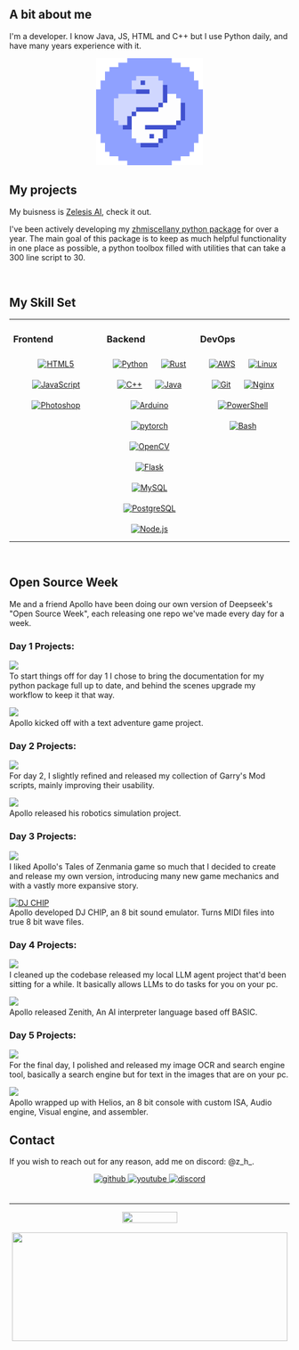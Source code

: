 ## A bit about me

I'm a developer. I know Java, JS, HTML and C++ but I use Python daily, and have many years experience with it.

<p align="center">
  <img width="192" height="192" src="https://github.com/zen-ham/zen-ham/blob/main/ezgif-2-c768c797ba.gif?raw=true">
</p>

## My projects
My buisness is [Zelesis AI](https://zelesis.com/), check it out.

I've been actively developing my [zhmiscellany python package](https://github.com/zen-ham/zhmiscellany) for over a year. The main goal of this package is to keep as much helpful functionality in one place as possible, a python toolbox filled with utilities that can take a 300 line script to 30.



<br/>  


## My Skill Set  
<table><tr><td valign="top" width="33%">



### Frontend  
<div align="center">  
<a href="https://en.wikipedia.org/wiki/HTML5" target="_blank"><img style="margin: 10px" src="https://profilinator.rishav.dev/skills-assets/html5-original-wordmark.svg" alt="HTML5" height="50" /></a>  
<a href="https://www.javascript.com/" target="_blank"><img style="margin: 10px" src="https://profilinator.rishav.dev/skills-assets/javascript-original.svg" alt="JavaScript" height="50" /></a>  
<a href="https://www.adobe.com/in/products/photoshop.html" target="_blank"><img style="margin: 10px" src="https://profilinator.rishav.dev/skills-assets/photoshop-plain.svg" alt="Photoshop" height="50" /></a>  
</div>

</td><td valign="top" width="33%">



### Backend  
<div align="center">  
<a href="https://www.python.org/" target="_blank"><img style="margin: 10px" src="https://profilinator.rishav.dev/skills-assets/python-original.svg" alt="Python" height="50" /></a>  
<a href="https://www.rust-lang.org/" target="_blank"><img style="margin: 10px" src="https://profilinator.rishav.dev/skills-assets/rust-plain.svg" alt="Rust" height="50" /></a>  
<a href="https://www.cplusplus.com/" target="_blank"><img style="margin: 10px" src="https://profilinator.rishav.dev/skills-assets/cplusplus-original.svg" alt="C++" height="50" /></a>  
<a href="https://www.java.com/" target="_blank"><img style="margin: 10px" src="https://profilinator.rishav.dev/skills-assets/java-original-wordmark.svg" alt="Java" height="50" /></a>  
<a href="https://www.arduino.cc/" target="_blank"><img style="margin: 10px" src="https://profilinator.rishav.dev/skills-assets/arduino.png" alt="Arduino" height="50" /></a>  
<a href="https://pytorch.org/" target="_blank"><img style="margin: 10px" src="https://profilinator.rishav.dev/skills-assets/pytorch-icon.svg" alt="pytorch" height="50" /></a>  
<a href="https://opencv.org/" target="_blank"><img style="margin: 10px" src="https://profilinator.rishav.dev/skills-assets/opencv-icon.svg" alt="OpenCV" height="50" /></a>  
<a href="https://flask.palletsprojects.com/" target="_blank"><img style="margin: 10px" src="https://profilinator.rishav.dev/skills-assets/flask.png" alt="Flask" height="50" /></a>  
<a href="https://www.mysql.com/" target="_blank"><img style="margin: 10px" src="https://profilinator.rishav.dev/skills-assets/mysql-original-wordmark.svg" alt="MySQL" height="50" /></a>  
<a href="https://www.postgresql.org/" target="_blank"><img style="margin: 10px" src="https://profilinator.rishav.dev/skills-assets/postgresql-original-wordmark.svg" alt="PostgreSQL" height="50" /></a>  
<a href="https://nodejs.org/" target="_blank"><img style="margin: 10px" src="https://profilinator.rishav.dev/skills-assets/nodejs-original-wordmark.svg" alt="Node.js" height="50" /></a>  
</div>

</td><td valign="top" width="33%">



### DevOps  
<div align="center">  
<a href="https://aws.amazon.com/" target="_blank"><img style="margin: 10px" src="https://profilinator.rishav.dev/skills-assets/amazonwebservices-original-wordmark.svg" alt="AWS" height="50" /></a>  
<a href="https://www.linux.org/" target="_blank"><img style="margin: 10px" src="https://profilinator.rishav.dev/skills-assets/linux-original.svg" alt="Linux" height="50" /></a>  
<a href="https://github.com/" target="_blank"><img style="margin: 10px" src="https://profilinator.rishav.dev/skills-assets/git-scm-icon.svg" alt="Git" height="50" /></a>  
<a href="https://www.nginx.com/" target="_blank"><img style="margin: 10px" src="https://profilinator.rishav.dev/skills-assets/nginx-original.svg" alt="Nginx" height="50" /></a>  
<a href="https://docs.microsoft.com/en-us/powershell/" target="_blank"><img style="margin: 10px" src="https://profilinator.rishav.dev/skills-assets/powershell.png" alt="PowerShell" height="50" /></a>  
<a href="https://www.gnu.org/software/bash/" target="_blank"><img style="margin: 10px" src="https://profilinator.rishav.dev/skills-assets/gnu_bash-icon.svg" alt="Bash" height="50" /></a>  
</div>

</td></tr></table>  

<br/>  



## Open Source Week
Me and a friend Apollo have been doing our own version of Deepseek's "Open Source Week", each releasing one repo we've made every day for a week.

### Day 1 Projects:

[![ ](https://img.shields.io/badge/GitHub-Zhmiscellany-blue?logo=github)](https://github.com/zen-ham/zhmiscellany)\
To start things off for day 1 I chose to bring the documentation for my python package full up to date, and behind the scenes upgrade my workflow to keep it that way.

[![ ](https://img.shields.io/badge/GitHub-Tales_of_Zenmania-blue?logo=github)](https://github.com/Ubuntufanboy/tales-of-zenmania)\
Apollo kicked off with a text adventure game project.

### Day 2 Projects:

[![ ](https://img.shields.io/badge/GitHub-GarrysMod_Workshop_Scripts-blue?logo=github)](https://github.com/zen-ham/garrysmod_workshop_scripts)\
For day 2, I slightly refined and released my collection of Garry's Mod scripts, mainly improving their usability.

[![ ](https://img.shields.io/badge/GitHub-Robot_Simulation-blue?logo=github)](https://github.com/Ubuntufanboy/robot-simulation)\
Apollo released his robotics simulation project.

### Day 3 Projects:

[![ ](https://img.shields.io/badge/GitHub-Tales_of_Zenmania_2-blue?logo=github)](https://github.com/zen-ham/tales_of_zenmania_2)\
I liked Apollo's Tales of Zenmania game so much that I decided to create and release my own version, introducing many new game mechanics and with a vastly more expansive story.

[![DJ CHIP](https://img.shields.io/badge/GitHub-DJ_CHIP-blue?logo=github)](https://github.com/Ubuntufanboy/DJ-CHIP)\
Apollo developed DJ CHIP, an 8 bit sound emulator. Turns MIDI files into true 8 bit wave files.

### Day 4 Projects:

[![ ](https://img.shields.io/badge/GitHub-Local_LLM_Agent-blue?logo=github)](https://github.com/zen-ham/local_llm_agent)\
I cleaned up the codebase released my local LLM agent project that'd been sitting for a while. It basically allows LLMs to do tasks for you on your pc.

[![ ](https://img.shields.io/badge/GitHub-Zenith-blue?logo=github)](https://github.com/Ubuntufanboy/Zenith)\
Apollo released Zenith, An AI interpreter language based off BASIC.

### Day 5 Projects:

[![ ](https://img.shields.io/badge/GitHub-Search_OCR-blue?logo=github)](https://github.com/zen-ham/Search-OCR)\
For the final day, I polished and released my image OCR and search engine tool, basically a search engine but for text in the images that are on your pc.

[![ ](https://img.shields.io/badge/GitHub-Helios-blue?logo=github)](https://github.com/Ubuntufanboy/Helios)\
Apollo wrapped up with Helios, an 8 bit console with custom ISA, Audio engine, Visual engine, and assembler.

## Contact
If you wish to reach out for any reason, add me on discord: @z_h_.

<div align="center">
<a href="https://github.com/zen-ham" target="_blank">
<img src=https://img.shields.io/badge/github-%2324292e.svg?&style=for-the-badge&logo=github&logoColor=white alt=github style="margin-bottom: 5px;" />
</a>
<a href="https://www.youtube.com/@zh9664" target="_blank">
<img src=https://img.shields.io/badge/youtube-%23EE4831.svg?&style=for-the-badge&logo=youtube&logoColor=white alt=youtube style="margin-bottom: 5px;" />
</a>  
  <a href="https://discord.gg/MfgBB9cPBa" target="_blank">
    <img src="https://img.shields.io/badge/discord-%2371D1FF.svg?&style=for-the-badge&logo=discord&logoColor=white" alt="discord" style="margin-bottom: 5px;" />
  </a>
</div>


<br/>  

---
<p align="center">
  <img width="99" height="20" src="https://komarev.com/ghpvc/?username=zen-ham">
</p>


<p align="center">
  <img width="495" height="195" src="https://github-readme-stats.vercel.app/api?username=zen-ham&show_icons=true&theme=radical">
</p>
